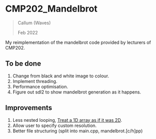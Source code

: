 # CMP202_Mandelbrot

> Callum (Waves)
>
>Feb 2022

My reimplementation of the mandelbrot code provided by lecturers of
CMP202.

## To be done

1. Change from black and white image to colour.
1. Implement threading.
1. Performance optimisation.
1. Figure out sdl2 to show mandelbrot generation as it happens.

## Improvements

1. Less nested looping, [Treat a 1D array as if it was 2D](https://softwareengineering.stackexchange.com/questions/212808/treating-a-1d-data-structure-as-2d-grid).
1. Allow user to specify custom resolution.
1. Better file structuring (split into main.cpp, mandelbrot.[c/h]pp)
